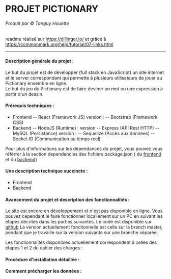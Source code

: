 # PROJET PICTIONARY
###### Produit par © Tanguy Houette
readme réalisé sur https://dillinger.io/ et grâce à https://commonmark.org/help/tutorial/07-links.html

-------------------
#### Description générale du projet :
Le but du projet est de développer (full stack en JavaScript) un site internet et le server correspondant qui permette à plusieurs utilisateurs de jouer au Pictionary ensemble en ligne.\
Le but du jeu du Pictionary est de faire deviner un mot ou une expression à partir d'un dessin.
#### Prérequis techniques :
- Frontend
-- React (Framework JS) version :
-- Bootstrap (Framework CSS)
- Backend
-- NodeJS (Runtime) : version
-- Express (API Rest HTTP)
-- MySQL (Persistance) version :
-- Sequelize (Accès aux données)
-- Socket.IO (Communication au temps réel)

Pour plus d'informations sur les dépendances du projet, vous pouvez vous référrer à la section dependencies des fichiers package.json ( du [frontend](./frontend/package.json) et du [backend](./backend/package.json))

#### Une description technique succincte  :

- Frontend
- Backend

#### Avancement du projet et description des fonctionnalités :
Le site est encore en développement et n'est pas disponible en ligne. Vous pouvez cependant le faire fonctionner locallement sur un PC en suivant les étapes décrites dans les parties suivantes. Le code est disponible sur [github](https://github.com/tanguy98/pictionary/tree/master)  La version actuellement fonctionnelle est celle sur la branch master, pendant que je travaille sur la version suivante sur une branche séparée.

Les fonctionnalités disponibles actuellement correspondent à celles des étapes 1 et 2 du cahier des charges :

#### Procédure d'installation détaillée :
#### Comment précharger les données :